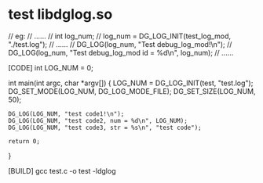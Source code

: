 # test libdglog.so

// eg:
//	    ......
//      int log_num;
//      log_num = DG_LOG_INIT(test_log_mod, "./test.log");
//      ......
//      DG_LOG(log_num, "Test debug_log_mod!\n");
//      DG_LOG(log_num, "Test debug_log_mod id = %d\n", log_num);
//      ......

[CODE]
int LOG_NUM = 0;

int main(int argc, char *argv[])
{
    LOG_NUM = DG_LOG_INIT(test, "test.log");
    DG_SET_MODE(LOG_NUM, DG_LOG_MODE_FILE);
    DG_SET_SIZE(LOG_NUM, 50);

    DG_LOG(LOG_NUM, "test code1!\n");
    DG_LOG(LOG_NUM, "test code2, num = %d\n", LOG_NUM);
    DG_LOG(LOG_NUM, "test code3, str = %s\n", "test code");
    
    return 0;
}

[BUILD]
gcc test.c -o test -ldglog
